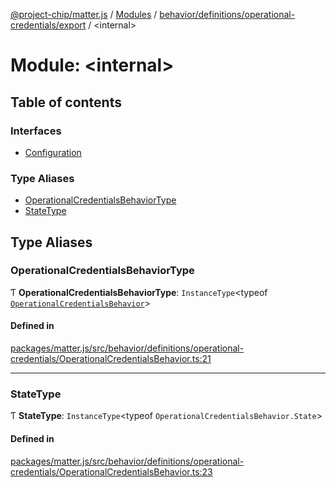 [@project-chip/matter.js](../README.md) / [Modules](../modules.md) / [behavior/definitions/operational-credentials/export](behavior_definitions_operational_credentials_export.md) / \<internal\>

# Module: \<internal\>

## Table of contents

### Interfaces

- [Configuration](../interfaces/behavior_definitions_operational_credentials_export._internal_.Configuration.md)

### Type Aliases

- [OperationalCredentialsBehaviorType](behavior_definitions_operational_credentials_export._internal_.md#operationalcredentialsbehaviortype)
- [StateType](behavior_definitions_operational_credentials_export._internal_.md#statetype)

## Type Aliases

### OperationalCredentialsBehaviorType

Ƭ **OperationalCredentialsBehaviorType**: `InstanceType`\<typeof [`OperationalCredentialsBehavior`](behavior_definitions_operational_credentials_export.md#operationalcredentialsbehavior)\>

#### Defined in

[packages/matter.js/src/behavior/definitions/operational-credentials/OperationalCredentialsBehavior.ts:21](https://github.com/project-chip/matter.js/blob/c0d55745d5279e16fdfaa7d2c564daa31e19c627/packages/matter.js/src/behavior/definitions/operational-credentials/OperationalCredentialsBehavior.ts#L21)

___

### StateType

Ƭ **StateType**: `InstanceType`\<typeof `OperationalCredentialsBehavior.State`\>

#### Defined in

[packages/matter.js/src/behavior/definitions/operational-credentials/OperationalCredentialsBehavior.ts:23](https://github.com/project-chip/matter.js/blob/c0d55745d5279e16fdfaa7d2c564daa31e19c627/packages/matter.js/src/behavior/definitions/operational-credentials/OperationalCredentialsBehavior.ts#L23)

